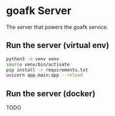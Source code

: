 # goafk Server
The server that powers the goafk service.

## Run the server (virtual env)
```bash
python3 -m venv venv
source venv/bin/activate
pip install -r requirements.txt
uvicorn app.main:app --reload
```

## Run the server (docker)
TODO
